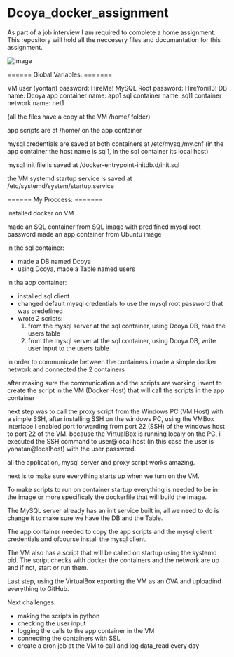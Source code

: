 # Dcoya_docker_assignment
As part of a job interview I am required to complete a home assignment. 
This repository will hold all the neccesery files and documantation for this assignment.

![image](https://github.com/user-attachments/assets/6b5e75bf-f7fd-471b-9552-c2235be7ce3b)

 ====== Global Variables: =======
 
VM user (yontan) password: HireMe!
MySQL Root password: HireYoni13!
DB name: Dcoya
app container name: app1
sql container name: sql1
container network name: net1

(all the files have a copy at the VM /home/ folder)

app scripts are at /home/ on the app container

mysql credentials are saved at both containers at /etc/mysql/my.cnf
(in the app container the host name is sql1, in the sql container its local host)

mysql init file is saved at /docker-entrypoint-initdb.d/init.sql

the VM systemd startup service is saved at /etc/systemd/system/startup.service

 ====== My Proccess: =======
 
installed docker on VM

made an SQL container from SQL image with predifined mysql root password
made an app container from Ubuntu image

in the sql container:
- made a DB named Dcoya
- using Dcoya, made a Table named users

in tha app container:
- installed sql client
- changed default mysql credentials to use the mysql root password that was predefined
- wrote 2 scripts:
  1. from the mysql server at the sql container, using Dcoya DB, read the users table
  2. from the mysql server at the sql container, using Dcoya DB, write user input to the users table

in order to communicate between the containers i made a simple docker network and connected the 2 containers

after making sure the communication and the scripts are working i went to create the script in the VM (Docker Host) that will call the scripts in the app container

next step was to call the proxy script from the Windows PC (VM Host) with a simple SSH,
after installing SSH on the windows PC, using the VMBox interface i enabled port forwarding from port 22 (SSH) of the windows host to port 22 of the VM.
because the VirtualBox is running localy on the PC, i executed the SSH command to user@local host (in this case the user is yonatan@localhost) with the user password.

all the application, mysql server and proxy script works amazing.

next is to make sure everything starts up when we turn on the VM.

To make scripts to run on container startup everything is needed to be in the image or more specificaly the dockerfile that will build the image.

The MySQL server already has an init service built in, all we need to do is change it to make sure we have the DB and the Table.

The app container needed to copy the app scripts and the mysql client credentials and ofcourse install the mysql client.

The VM also has a script that will be called on startup using the systemd pid. 
The script checks with docker the containers and the network are up and if not, start or run them.

Last step, using the VirtualBox exporting the VM as an OVA and uploadind everything to GitHub.

Next challenges:
- making the scripts in python
- checking the user input
- logging the calls to the app container in the VM
- connecting the containers with SSL
- create a cron job at the VM to call and log data_read every day

